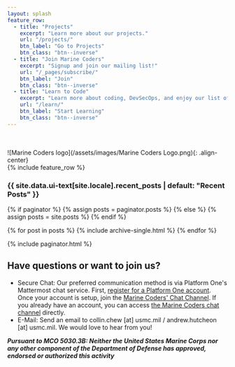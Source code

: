 ```yaml
---
layout: splash
feature_row:
  - title: "Projects"
    excerpt: "Learn more about our projects."
    url: "/projects/"
    btn_label: "Go to Projects"
    btn_class: "btn--inverse"
  - title: "Join Marine Coders"
    excerpt: "Signup and join our mailing list!"
    url: "/_pages/subscribe/"
    btn_label: "Join"
    btn_class: "btn--inverse"
  - title: "Learn to Code"
    excerpt: "Learn more about coding, DevSecOps, and enjoy our list of free courses."
    url: "/learn/"
    btn_label: "Start Learning"
    btn_class: "btn--inverse"
---
```

<br /><br />
![Marine Coders logo](/assets/images/Marine Coders Logo.png){: .align-center}  
{% include feature_row %}
<h3 class="archive__subtitle">{{ site.data.ui-text[site.locale].recent_posts | default: "Recent Posts" }}</h3>

{% if paginator %}
  {% assign posts = paginator.posts %}
{% else %}
  {% assign posts = site.posts %}
{% endif %}

{% for post in posts %}
  {% include archive-single.html %}
{% endfor %}

{% include paginator.html %}
 
## Have questions or want to join us?
* Secure Chat: Our preferred communication method is via Platform One's Mattermost chat service.  First, [register for a Platform One account](https://login.dsop.io).  Once your account is setup, join the [Marine Coders' Chat Channel](https://chat.il2.dsop.io/signup_user_complete/?id=p65oraj9b3ysjgbxac7o7bn6fr).  If you already have an account, you can access [the Marine Coders chat channel](https://chat.il2.dsop.io/signup_user_complete/?id=p65oraj9b3ysjgbxac7o7bn6fr) directly.
* E-Mail: Send an email to collin.chew [at] usmc.mil / andrew.hutcheon [at] usmc.mil.  We would love to hear from you!

***Pursuant to MCO 5030.3B: Neither the United States Marine Corps nor any other component of the Department of Defense has approved, endorsed or authorized this activity***
